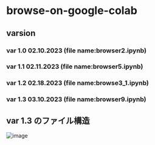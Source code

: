 # browse-on-google-colab
## varsion
### var 1.0 02.10.2023 (file name:browser2.ipynb)
### var 1.1 02.11.2023 (file name:browser5.ipynb)
### var 1.2 02.18.2023 (file name:browse3_1.ipynb)
### var 1.3 03.10.2023 (file name:browser9.ipynb)

## var 1.3 のファイル構造
![image](https://user-images.githubusercontent.com/87211271/224207538-121ea3ef-5e09-41c1-87f3-3b058ea24052.png)
